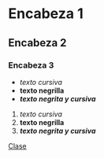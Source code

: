 # Encabeza 1 
## Encabeza 2
### Encabeza 3

- *texto cursiva*
- **texto negrilla**
- ***texto negrita y cursiva***

1.  *texto cursiva*
2.  **texto negrilla**
3.  ***texto negrita y cursiva***

[Clase](https://catfact.ninja/facts)
